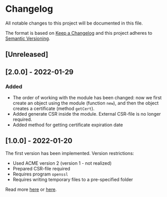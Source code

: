 # Changelog
All notable changes to this project will be documented in this file.

The format is based on [Keep a Changelog](http://keepachangelog.com/en/1.0.0/)
and this project adheres to [Semantic Versioning](http://semver.org/spec/v2.0.0.html).

## [Unreleased]

## [2.0.0] - 2022-01-29
### Added
* The order of working with the module has been changed: now we first create an
object using the module (function `new`), and then the object creates a
certificate (method `getCert`).
* Added generate CSR inside the module. External CSR-file is no longer required.
* Added method for getting certificate expiration date

## [1.0.0] - 2022-01-20
The first version has been implemented. Version restrictions:
* Used ACME version 2 (version 1 - not realized)
* Prepared CSR-file required
* Requires program `openssl`
* Requires writing temporary files to a pre-specified folder

Read more [here](https://1div0.ru/acme-client-for-tarantool/) or
[here](https://habr.com/ru/post/646899/).